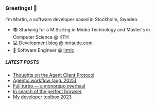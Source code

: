 ### Greetings! 👋

I'm Martin, a software developer based in Stockholm, Sweden.

* 📚 Studying for a M.Sc.Eng in Media Technology and Master's in Computer Science @ KTH
* 💻 Development blog @ [mrlaude.com](https://mrlaude.com)
* 💼 Software Engineer @ [Intric](https://www.intric.ai)

##### LATEST POSTS
<!-- BLOG-POST-LIST:START -->
- [Thoughts on the Agent Client Protocol](https://mrlaude.com/articles/thoughts-on-acp/)
- [Agentic workflow &lpar;aug. 2025&rpar;](https://mrlaude.com/articles/agentic-workflow-25-aug/)
- [Full turbo — a monorepo overhaul](https://mrlaude.com/articles/full-turbo/)
- [In search of the perfect browser](https://mrlaude.com/articles/in-search-of-the-perfect-browser/)
- [My developer toolbox 2023](https://mrlaude.com/articles/my-developer-toolbox-2023/)
<!-- BLOG-POST-LIST:END -->
